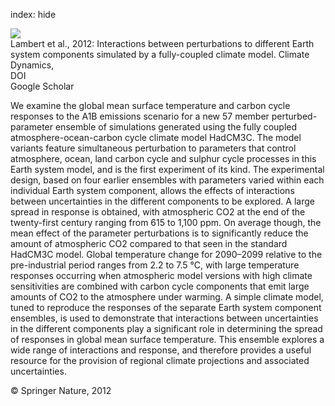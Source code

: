 index: hide

<div class="Citation">
    <div class="Citation-thumb CitationThumb-linked"  data-href="https://doi.org/10.1007/s00382-012-1618-3">
      <img src="https://static.claimspace.cloud/climate-study-static/refs/thumbs/12/Lambert_et_al_2012-thumb.png" />
    </div>

  <div class="Citation-body">
    <div class="Citation-text">Lambert et al., 2012: Interactions between perturbations to different Earth system components simulated by a fully-coupled climate model. <span class="Article-journal">Climate Dynamics, </span><span class="Article-volume"></span></div>
    <div class="Citation-links">
      <div class="CitationLink" data-href="https://doi.org/10.1007/s00382-012-1618-3">
        <div class="CitationLink-icon CitationLink-Doi"></div>
        <div class="CitationLink-text">DOI</div>
      </div>
      <div class="CitationLink" data-href="https://scholar.google.com/scholar?q=10.1007/s00382-012-1618-3">
        <div class="CitationLink-icon CitationLink-Scholar"></div>
        <div class="CitationLink-text">Google Scholar</div>
      </div>
    </div>
  </div>
</div>

We examine the global mean surface temperature and carbon cycle responses to the A1B emissions scenario for a new 57 member perturbed-parameter ensemble of simulations generated using the fully coupled atmosphere-ocean-carbon cycle climate model HadCM3C. The model variants feature simultaneous perturbation to parameters that control atmosphere, ocean, land carbon cycle and sulphur cycle processes in this Earth system model, and is the first experiment of its kind. The experimental design, based on four earlier ensembles with parameters varied within each individual Earth system component, allows the effects of interactions between uncertainties in the different components to be explored. A large spread in response is obtained, with atmospheric CO2 at the end of the twenty-first century ranging from 615 to 1,100 ppm. On average though, the mean effect of the parameter perturbations is to significantly reduce the amount of atmospheric CO2 compared to that seen in the standard HadCM3C model. Global temperature change for 2090–2099 relative to the pre-industrial period ranges from 2.2 to 7.5 °C, with large temperature responses occurring when atmospheric model versions with high climate sensitivities are combined with carbon cycle components that emit large amounts of CO2 to the atmosphere under warming. A simple climate model, tuned to reproduce the responses of the separate Earth system component ensembles, is used to demonstrate that interactions between uncertainties in the different components play a significant role in determining the spread of responses in global mean surface temperature. This ensemble explores a wide range of interactions and response, and therefore provides a useful resource for the provision of regional climate projections and associated uncertainties.

<div class="Citation-copy">
&copy; Springer Nature, 2012
</div>